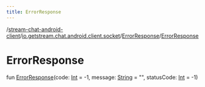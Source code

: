 ```yaml
---
title: ErrorResponse
---
```

/[stream-chat-android-client](../../index.md)/[io.getstream.chat.android.client.socket](../index.md)/[ErrorResponse](index.md)/[ErrorResponse](ErrorResponse.md)  
  
  
  
# ErrorResponse  
fun [ErrorResponse](ErrorResponse.md)(code: [Int](https://kotlinlang.org/api/latest/jvm/stdlib/kotlin/-int/index.html) = -1, message: [String](https://kotlinlang.org/api/latest/jvm/stdlib/kotlin/-string/index.html) = "", statusCode: [Int](https://kotlinlang.org/api/latest/jvm/stdlib/kotlin/-int/index.html) = -1)
